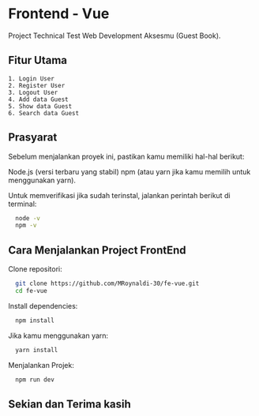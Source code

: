 
# Frontend - Vue
Project Technical Test Web Development Aksesmu (Guest Book).
## Fitur Utama
    1. Login User
    2. Register User
    3. Logout User
    4. Add data Guest
    5. Show data Guest
    6. Search data Guest
## Prasyarat
Sebelum menjalankan proyek ini, pastikan kamu memiliki hal-hal berikut:

Node.js (versi terbaru yang stabil)
npm (atau yarn jika kamu memilih untuk menggunakan yarn).

Untuk memverifikasi jika sudah terinstal, jalankan perintah berikut di terminal:
```bash
  node -v
  npm -v
```




## Cara Menjalankan Project FrontEnd

Clone repositori:

```bash
  git clone https://github.com/MRoynaldi-30/fe-vue.git
  cd fe-vue
```

Install dependencies:

```bash
  npm install
```

Jika kamu menggunakan yarn:
```bash
  yarn install
```
Menjalankan Projek:
```bash
  npm run dev
```


## Sekian dan Terima kasih